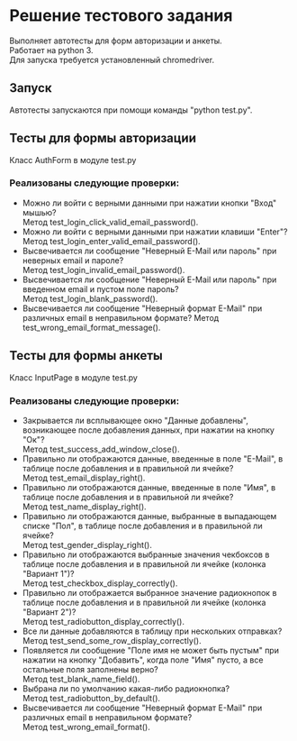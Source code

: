 # Решение тестового задания

Выполняет автотесты для форм авторизации и анкеты.  
Работает на python 3.  
Для запуска требуется установленный chromedriver.

## Запуск
Автотесты запускаются при помощи команды "python test.py".

## Тесты для формы авторизации
Класс AuthForm в модуле test.py

### Реализованы следующие проверки:
* Можно ли войти с верными данными при нажатии кнопки "Вход" мышью?  
Метод test_login_click_valid_email_password().
* Можно ли войти с верными данными при нажатии клавиши "Enter"?  
Метод test_login_enter_valid_email_password().
* Высвечивается ли сообщение "Неверный E-Mail или пароль" при неверных email и пароле?  
Метод test_login_invalid_email_password().
* Высвечивается ли сообщение "Неверный E-Mail или пароль" при введенном email и пустом поле пароль?  
Метод test_login_blank_password().
* Высвечивается ли сообщение "Неверный формат E-Mail" при различных email в неправильном формате? 
Метод test_wrong_email_format_message().

## Тесты для формы анкеты
Класс InputPage в модуле test.py

### Реализованы следующие проверки:
* Закрывается ли всплывающее окно "Данные добавлены", возникающее после добавления данных, при нажатии на кнопку "Ок"?  
Метод test_success_add_window_close().
* Правильно ли отображаются данные, введенные в поле "E-Mail", в таблице после добавления и в правильной ли ячейке?  
Метод test_email_display_right().
* Правильно ли отображаются данные, введенные в поле "Имя",  в таблице после добавления и в правильной ли ячейке?  
Метод test_name_display_right().
* Правильно ли отображаются данные, выбранные в выпадающем списке "Пол",  в таблице после добавления и в правильной ли ячейке?  
Метод test_gender_display_right().
* Правильно ли отображаются выбранные значения чекбоксов в таблице после добавления и в правильной ли ячейке (колонка "Вариант 1")?  
Метод test_checkbox_display_correctly().
* Правильно ли отображается выбранное значение радиокнопок в таблице после добавления и в правильной ли ячейке (колонка "Вариант 2")?  
Метод test_radiobutton_display_correctly().
* Все ли данные добавляются в таблицу при нескольких отправках?  
Метод test_send_some_row_display_correctly().
* Появляется ли сообщение "Поле имя не может быть пустым" при нажатии на кнопку "Добавить", когда поле "Имя" пусто, а все остальные поля заполнены верно?  
Метод test_blank_name_field().
* Выбрана ли по умолчанию какая-либо радиокнопка?  
Метод test_radiobutton_by_default().
* Высвечивается ли сообщение "Неверный формат E-Mail" при различных email в неправильном формате?  
Метод test_wrong_email_format().
